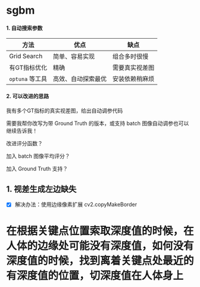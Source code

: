 # sgbm

#### 1. 自动搜索参数

| 方法           | 优点        | 缺点      |
| ------------ | --------- | ------- |
| Grid Search  | 简单、容易实现   | 组合多时很慢  |
| 有GT指标优化      | 精确        | 需要真实视差图 |
| `optuna` 等工具 | 高效、自动探索最优 | 安装依赖稍麻烦 |






#### 2. 可以改进的思路
我有多个GT指标的真实视差图，给出自动调参代码

需要我帮你改写为带 Ground Truth 的版本，或支持 batch 图像自动调参也可以继续告诉我！

改进评分函数？

加入 batch 图像平均评分？

加入 Ground Truth 支持？



## 1. 视差生成左边缺失
- [x] 解决办法：使用边缘像素扩展 cv2.copyMakeBorder
# 在根据关键点位置索取深度值的时候，在人体的边缘处可能没有深度值，如何没有深度值的时候，找到离着关键点处最近的有深度值的位置，切深度值在人体身上